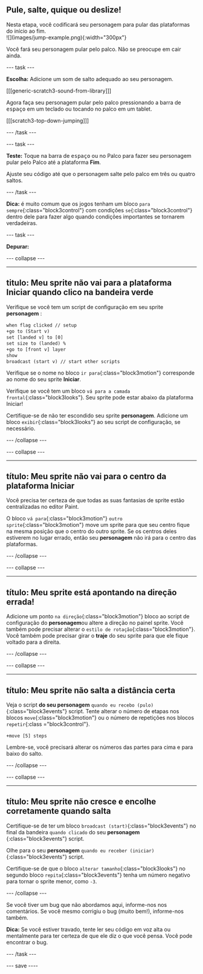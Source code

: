 ## Pule, salte, quique ou deslize!

<div style="display: flex; flex-wrap: wrap">
<div style="flex-basis: 200px; flex-grow: 1; margin-right: 15px;">
Nesta etapa, você codificará seu personagem para pular das plataformas do início ao fim. 
</div>
<div>
![](images/jump-example.png){:width="300px"}
</div>
</div>

Você fará seu personagem pular pelo palco. Não se preocupe em cair ainda.

--- task ---

**Escolha:** Adicione um som de salto adequado ao seu personagem.

[[[generic-scratch3-sound-from-library]]]

Agora faça seu personagem pular pelo palco pressionando a barra de <kbd>espaço</kbd> em um teclado ou tocando no palco em um tablet.

[[[scratch3-top-down-jumping]]]

--- /task ---

--- task ---

**Teste:** Toque na barra de <kbd>espaço</kbd> ou no Palco para fazer seu personagem pular pelo Palco até a plataforma **Fim**.

Ajuste seu código até que o personagem salte pelo palco em três ou quatro saltos.

--- /task ---

**Dica:** é muito comum que os jogos tenham um bloco `para sempre`{:class="block3control"} com condições `se`{:class="block3control"} dentro dele para fazer algo quando condições importantes se tornarem verdadeiras.

--- task ---

**Depurar:**

--- collapse ---

---
titulo: Meu sprite não vai para a plataforma Iniciar quando clico na bandeira verde
---

Verifique se você tem um script de configuração em seu sprite **personagem** :


```blocks3
when flag clicked // setup
+go to (Start v)
set [landed v] to [0]
set size to (landed) %
+go to [front v] layer
show
broadcast (start v) // start other scripts
```

Verifique se o nome no bloco `ir para`{:class="block3motion"} corresponde ao nome do seu sprite **Iniciar**.

Verifique se você tem um bloco `vá para a camada frontal`{:class="block3looks"}. Seu sprite pode estar abaixo da plataforma Iniciar!

Certifique-se de não ter escondido seu sprite **personagem**. Adicione um bloco `exibir`{:class="block3looks"} ao seu script de configuração, se necessário.


--- /collapse ---

--- collapse ---

---
título: Meu sprite não vai para o centro da plataforma Iniciar
---

Você precisa ter certeza de que todas as suas fantasias de sprite estão centralizadas no editor Paint.

O bloco `vá para`{:class="block3motion"} `outro sprite`{:class="block3motion"} move um sprite para que seu centro fique na mesma posição que o centro do outro sprite. Se os centros deles estiverem no lugar errado, então seu **personagem** não irá para o centro das plataformas.

--- /collapse ---

--- collapse ---

---
título: Meu sprite está apontando na direção errada!
---

Adicione um ponto `na direção`{:class="block3motion"} bloco ao script de configuração do **personagem**ou altere a direção no painel sprite. Você também pode precisar alterar o `estilo de rotação`{:class="block3motion"}. Você também pode precisar girar o **traje** do seu sprite para que ele fique voltado para a direita.

--- /collapse ---

--- collapse ---

---
título: Meu sprite não salta a distância certa
---

Veja o script **do seu personagem** `quando eu recebo (pulo)`{:class="block3events"} script. Tente alterar o número de etapas nos blocos `move`{:class="block3motion"} ou o número de repetições nos blocos `repetir`{:class ="block3control"}.

```blocks3
+move [5] steps
```

Lembre-se, você precisará alterar os números das partes para cima e para baixo do salto.

--- /collapse ---

--- collapse ---

---
título: Meu sprite não cresce e encolhe corretamente quando salta
---

Certifique-se de ter um bloco `broadcast (start)`{:class="block3events"} no final da bandeira `quando clicado` do seu **personagem** {:class="block3events"} script.

Olhe para o seu **personagem** `quando eu receber (iniciar)`{:class="block3events"} script.

Certifique-se de que o bloco `alterar tamanho`{:class="block3looks"} no segundo bloco `repita`{:class="block3events"} tenha um número negativo para tornar o sprite menor, como `-3`.

--- /collapse ---

Se você tiver um bug que não abordamos aqui, informe-nos nos comentários. Se você mesmo corrigiu o bug (muito bem!), informe-nos também.

**Dica:** Se você estiver travado, tente ler seu código em voz alta ou mentalmente para ter certeza de que ele diz o que você pensa. Você pode encontrar o bug.

--- /task ---

--- save ----
